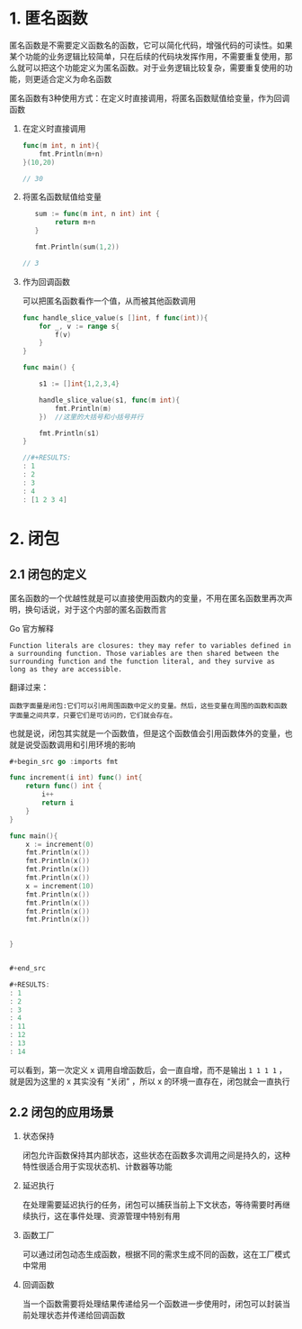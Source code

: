 # 1. 匿名函数

匿名函数是不需要定义函数名的函数，它可以简化代码，增强代码的可读性。如果某个功能的业务逻辑比较简单，只在后续的代码块发挥作用，不需要重复使用，那么就可以把这个功能定义为匿名函数。对于业务逻辑比较复杂，需要重复使用的功能，则更适合定义为命名函数

匿名函数有3种使用方式：在定义时直接调用，将匿名函数赋值给变量，作为回调函数



1. 在定义时直接调用

    ```go
    func(m int, n int){
    	fmt.Println(m+n)
    }(10,20)
    
    // 30
    ```



2. 将匿名函数赋值给变量

    ```go
       sum := func(m int, n int) int {
            return m+n
       }
    
       fmt.Println(sum(1,2))
    
    // 3
    ```



3. 作为回调函数

    可以把匿名函数看作一个值，从而被其他函数调用

    ```go
    func handle_slice_value(s []int, f func(int)){
    	for _, v := range s{
    		f(v)
    	}
    }
    
    func main() {
    
    	s1 := []int{1,2,3,4}
    
    	handle_slice_value(s1, func(m int){
    		fmt.Println(m)
    	})	//这里的大括号和小括号并行
    
    	fmt.Println(s1)
    }
    
    //#+RESULTS:
    : 1
    : 2
    : 3
    : 4
    : [1 2 3 4]
    
    ```







# 2. 闭包

## 2.1 闭包的定义



匿名函数的一个优越性就是可以直接使用函数内的变量，不用在匿名函数里再次声明，换句话说，对于这个内部的匿名函数而言

Go 官方解释

```
Function literals are closures: they may refer to variables defined in a surrounding function. Those variables are then shared between the surrounding function and the function literal, and they survive as long as they are accessible.
```



翻译过来：

```
函数字面量是闭包:它们可以引用周围函数中定义的变量。然后，这些变量在周围的函数和函数字面量之间共享，只要它们是可访问的，它们就会存在。
```



也就是说，闭包其实就是一个函数值，但是这个函数值会引用函数体外的变量，也就是说受函数调用和引用环境的影响



```go
#+begin_src go :imports fmt

func increment(i int) func() int{
	return func() int {
		i++
		return i
	}
}

func main(){
	x := increment(0)
	fmt.Println(x())
	fmt.Println(x())
	fmt.Println(x())
	fmt.Println(x())
	x = increment(10)
	fmt.Println(x())
	fmt.Println(x())
	fmt.Println(x())
	fmt.Println(x())

	
}


#+end_src

#+RESULTS:
: 1
: 2
: 3
: 4
: 11
: 12
: 13
: 14

```



可以看到，第一次定义 x 调用自增函数后，会一直自增，而不是输出 `1 1 1 1` ，就是因为这里的 x 其实没有 “关闭” ，所以 x 的环境一直存在，闭包就会一直执行





## 2.2 闭包的应用场景

1. 状态保持

    闭包允许函数保持其内部状态，这些状态在函数多次调用之间是持久的，这种特性很适合用于实现状态机、计数器等功能

2. 延迟执行

    在处理需要延迟执行的任务，闭包可以捕获当前上下文状态，等待需要时再继续执行，这在事件处理、资源管理中特别有用

3. 函数工厂

    可以通过闭包动态生成函数，根据不同的需求生成不同的函数，这在工厂模式中常用

4. 回调函数

    当一个函数需要将处理结果传递给另一个函数进一步使用时，闭包可以封装当前处理状态并传递给回调函数















